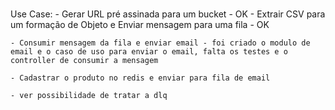 ###
  Use Case:
    - Gerar URL pré assinada para um bucket - OK
    - Extrair CSV para um formação de Objeto e Enviar mensagem para uma fila - OK


    
    - Consumir mensagem da fila e enviar email - foi criado o modulo de email e o caso de uso para enviar o email, falta os testes e o controller de consumir a mensagem

    - Cadastrar o produto no redis e enviar para fila de email

    - ver possibilidade de tratar a dlq
